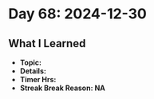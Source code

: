 # Day 68: 2024-12-30

## What I Learned
- **Topic:**
- **Details:**
- **Timer Hrs:**
- **Streak Break Reason: NA**
